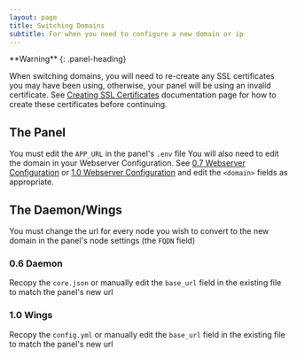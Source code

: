 ```yaml
---
layout: page
title: Switching Domains
subtitle: For when you need to configure a new domain or ip
---
```

<div class="panel panel-warning">
**Warning**
{: .panel-heading}
<div class="panel-body">

When switching domains, you will need to re-create any SSL certificates you may have been using, otherwise, your panel will be using an invalid certificate. See [Creating SSL Certificates](https://github.com/pterodactyl/documentation/blob/master/tutorials/creating_ssl_certificates.html) documentation page for how to create these certificates before continuing.

</div>
</div>

## The Panel
You must edit the `APP_URL` in the panel's `.env` file
You will also need to edit the domain in your Webserver Configuration. See  [0.7 Webserver Configuration](https://pterodactyl.io/panel/0.7/webserver_configuration.html) or [1.0 Webserver Configuration](https://pterodactyl.io/panel/1.0/webserver_configuration.html) and edit the `<domain>` fields as appropriate.
## The Daemon/Wings
You must change the url for every node you wish to convert to the new domain in the panel's node settings (the `FQDN` field)
### 0.6 Daemon
Recopy the `core.json` or manually edit the `base_url` field in the existing file to match the panel's new url
### 1.0 Wings
Recopy the `config.yml` or manually edit the `base_url` field in the existing file to match the panel's new url

